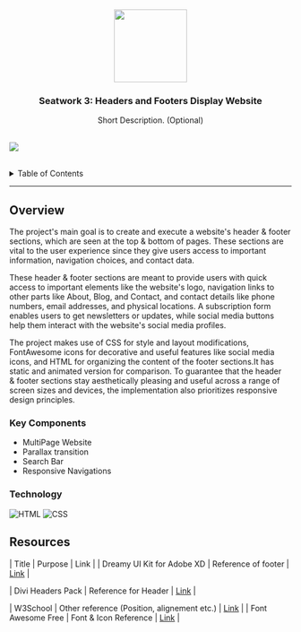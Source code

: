 <a name="readme-top">

<br/>

<br />
<div align="center">
  <a href="https://github.com/yram-nna12/">
  <!-- TODO: If you want to add logo or banner you can add it here -->
    <img src="" alt="" width="130" height="">
  </a>
<!-- TODO: Change Title to the name of the title of your Project -->
  <h3 align="center">Seatwork 3: Headers and Footers Display Website</h3>
</div>
<!-- TODO: Make a short description -->
<div align="center">
  Short Description. (Optional)
</div>

<br />

<!-- TODO: Change the zyx-0314 into your github username  -->
<!-- TODO: Change the WD-Template-Project into the same name of your folder -->
![](https://visit-counter.vercel.app/counter.png?page=yram-nna12/WD-Seatwork3)

<br />

<!-- TODO: If you want to add more layers for your readme -->
<details>
  <summary>Table of Contents</summary>
  <ol>
    <li>
      <a href="#overview">Overview</a>
      <ol>
        <li>
          <a href="#key-components">Key Components</a>
        </li>
        <li>
          <a href="#technology">Technology</a>
        </li>
      </ol>
    </li>
      <a href="#resources">Resources</a>
    </li>
  </ol>
</details>

---

## Overview

<!-- TODO: To be changed -->
<!-- The following are just sample -->
The project's main goal is to create and execute a website's header & footer sections, which are seen at the top & bottom of pages. These sections are vital to the user experience since they give users access to important information, navigation choices, and contact data.

These header & footer sections are meant to provide users with quick access to important elements like the website's logo, navigation links to other parts like About, Blog, and Contact, and contact details like phone numbers, email addresses, and physical locations. A subscription form enables users to get newsletters or updates, while social media buttons help them interact with the website's social media profiles.

The project makes use of CSS for style and layout modifications, FontAwesome icons for decorative and useful features like social media icons, and HTML for organizing the content of the footer sections.It has static and animated version for comparison. To guarantee that the header & footer sections stay aesthetically pleasing and useful across a range of screen sizes and devices, the implementation also prioritizes responsive design principles.

### Key Components
<!-- TODO: List of Key Components -->
<!-- The following are just sample -->
- MultiPage Website
- Parallax transition
- Search Bar
- Responsive Navigations

### Technology
<!-- TODO: List of Technology Used -->
![HTML](https://img.shields.io/badge/HTML-E34F26?style=for-the-badge&logo=html5&logoColor=white)
![CSS](https://img.shields.io/badge/CSS-1572B6?style=for-the-badge&logo=css3&logoColor=white)


## Resources

<!-- TODO: Add References -->
| Title | Purpose | Link |
| Dreamy UI Kit for Adobe XD | Reference of footer | [Link](https://ph.pinterest.com/pin/401805598015864134/) |

| Divi Headers Pack | Reference for Header | [Link](https://www.elegantthemes.com/marketplace/divi-headers-pack/) |

| W3School | Other reference (Position, alignement etc.) | [Link](https://www.w3schools.com/) |
| Font Awesome Free | Font & Icon Reference | [Link](https://cdnjs.cloudflare.com/ajax/libs/font-awesome/6.0.0-beta3/css/all.min.css) |

